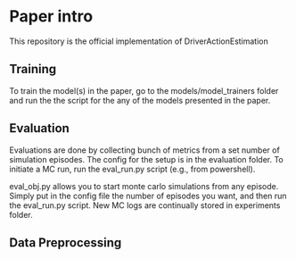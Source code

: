 # Paper intro

This repository is the official implementation of DriverActionEstimation
<!-- # [I](https://arxiv.org/abs/2030.12345). -->

## Training

To train the model(s) in the paper, go to the models/model_trainers folder and
run the the script for the any of the models presented in the paper.

## Evaluation
Evaluations are done by collecting bunch of metrics from a set number of simulation episodes. The config for the
setup is in the evaluation folder. To initiate a MC run, run the eval_run.py script (e.g., from powershell).

eval_obj.py allows you to start monte carlo simulations from any episode. Simply
put in the config file the number of episodes you want, and then run the eval_run.py
script. New MC logs are continually stored in experiments folder.

## Data Preprocessing
